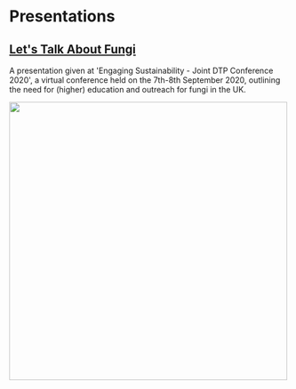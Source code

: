 # Presentations #

## [Let's Talk About Fungi](https://github.com/Rowena-h/Presentations/blob/master/Let's%20Talk%20About%20Fungi/ "Let's Talk About Fungi") ##

A presentation given at 'Engaging Sustainability - Joint DTP Conference 2020', a virtual conference held on the 7th-8th September 2020, outlining the need for (higher) education and outreach for fungi in the UK.

<img src="https://github.com/Rowena-h/Presentations/blob/master/Let's%20Talk%20About%20Fungi/front.png" width="500">
